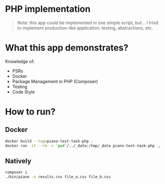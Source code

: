 # PHP implementation

> Note: this app could be implemented in one simple script, but... I tried to implement production-like application: testing, abstractions, etc.

# What this app demonstrates?

Knowledge of:
* PSRs
* Docker
* Package Management in PHP (Composer)
* Testing
* Code Style

# How to run?

## Docker

```bash
docker build --tag=piano-test-task-php .
docker run -it --rm -v `pwd`/../_data:/tmp/_data piano-test-task-php ./bin/piano /tmp/_data/file_a.csv /tmp/_data/file_b.csv > results.csv
```

## Natively

```bash
composer i
./bin/piano -o results.csv file_a.csv file_b.csv
```
